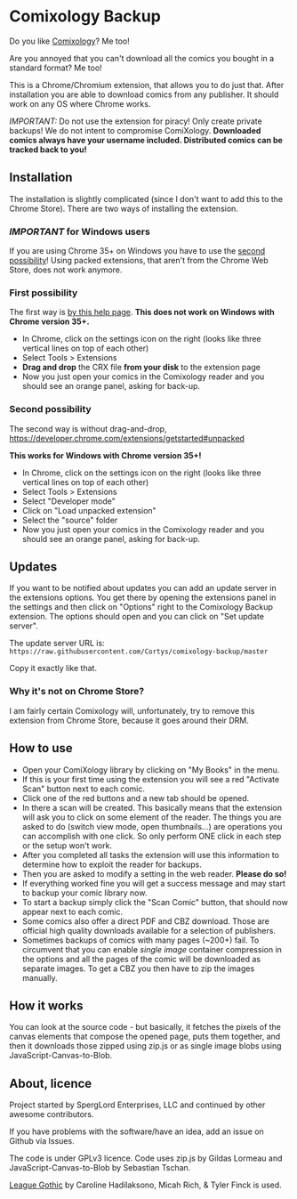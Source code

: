 Comixology Backup
======

Do you like [Comixology](http://comixology.com)? Me too!

Are you annoyed that you can't download all the comics you bought in a standard format? Me too!

This is a Chrome/Chromium extension, that allows you to do just that. After installation you are able to download comics from any publisher. It should work on any OS where Chrome works.

*IMPORTANT:* Do not use the extension for piracy! Only create private backups! We do not intent to compromise ComiXology. **Downloaded comics always have your username included. Distributed comics can be tracked back to you!**

Installation
-----

The installation is slightly complicated (since I don't want to add this to the Chrome Store).
There are two ways of installing the extension.

### *IMPORTANT* for Windows users
If you are using Chrome 35+ on Windows you have to use the [second possibility](#second-possibility)! Using packed extensions, that aren't from the Chrome Web Store, does not work anymore.

### First possibility

The first way is [by this help page](https://support.google.com/chrome_webstore/answer/2664769?hl=en). **This does not work on Windows with Chrome version 35+.**

- In Chrome, click on the settings icon on the right (looks like three vertical lines on top of each other)
- Select Tools > Extensions
- **Drag and drop** the CRX file **from your disk** to the extension page
- Now you just open your comics in the Comixology reader and you should see an orange panel, asking for back-up.

### Second possibility

The second way is without drag-and-drop, https://developer.chrome.com/extensions/getstarted#unpacked

**This works for Windows with Chrome version 35+!**

- In Chrome, click on the settings icon on the right (looks like three vertical lines on top of each other)
- Select Tools > Extensions
- Select "Developer mode"
- Click on "Load unpacked extension"
- Select the "source" folder
- Now you just open your comics in the Comixology reader and you should see an orange panel, asking for back-up.

Updates
-----

If you want to be notified about updates you can add an update server in the extensions options. You get there by opening the extensions panel in the settings and then click on "Options" right to the Comixology Backup extension. The options should open and you can click on "Set update server".

The update server URL is: `https://raw.githubusercontent.com/Cortys/comixology-backup/master`

Copy it exactly like that.

### Why it's not on Chrome Store?

I am fairly certain Comixology will, unfortunately, try to remove this extension from Chrome Store, because it goes around their DRM.

How to use
-----

* Open your ComiXology library by clicking on "My Books" in the menu.
* If this is your first time using the extension you will see a red "Activate Scan" button next to each comic.
* Click one of the red buttons and a new tab should be opened.
* In there a scan will be created. This basically means that the extension will ask you to click on some element of the reader. The things you are asked to do (switch view mode, open thumbnails...) are operations you can accomplish with one click. So only perform ONE click in each step or the setup won't work.
* After you completed all tasks the extension will use this information to determine how to exploit the reader for backups.
* Then you are asked to modify a setting in the web reader. **Please do so!**
* If everything worked fine you will get a success message and may start to backup your comic library now.
* To start a backup simply click the "Scan Comic" button, that should now appear next to each comic.
* Some comics also offer a direct PDF and CBZ download. Those are official high quality downloads available for a selection of publishers.
* Sometimes backups of comics with many pages (~200+) fail. To circumvent that you can enable *single image* container compression in the options and all the pages of the comic will be downloaded as separate images. To get a CBZ you then have to zip the images manually.

How it works
-----
You can look at the source code - but basically, it fetches the pixels of the canvas elements that compose the opened page, puts them together, and then it downloads those zipped using zip.js or as single image blobs using JavaScript-Canvas-to-Blob.

About, licence
----

Project started by SpergLord Enterprises, LLC and continued by other awesome contributors.

If you have problems with the software/have an idea, add an issue on Github via Issues.

The code is under GPLv3 licence. Code uses zip.js by Gildas Lormeau and JavaScript-Canvas-to-Blob by Sebastian Tschan.

[League Gothic](https://github.com/theleagueof/league-gothic) by Caroline Hadilaksono, Micah Rich, & Tyler Finck is used.

